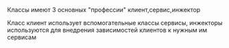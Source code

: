 Классы имеют 3 основных "профессии" клиент,сервис,инжектор

Класс клиент использует вспомогательные классы сервисы, инжекторы используются для внедрения зависимостей клиентов к нужным им сервисам
